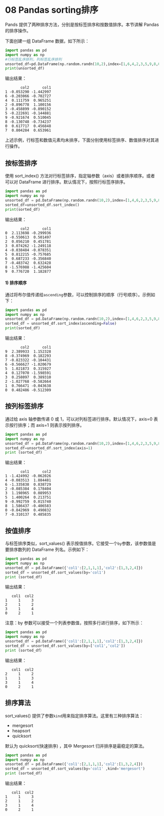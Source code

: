 # 08 Pandas sorting排序

Pands 提供了两种排序方法，分别是按标签排序和按数值排序。本节讲解 Pandas 的排序操作。

下面创建一组 DataFrame 数据，如下所示：

```python
import pandas as pd
import numpy as np
#行标签乱序排列，列标签乱序排列
unsorted_df=pd.DataFrame(np.random.randn(10,2),index=[1,6,4,2,3,5,9,8,0,7],columns=['col2','col1'])
print(unsorted_df)
```

输出结果：

```
       col2      col1
1 -0.053290 -1.442997
6 -0.203066 -0.702727
4  0.111759  0.965251
2 -0.896778  1.100156
3 -0.458899 -0.890152
5 -0.222691 -0.144881
9 -0.921674  0.510045
8 -0.130748 -0.734237
0  0.617717  0.456848
7  0.804284  0.653961
```

上述示例，行标签和数值元素均未排序，下面分别使用标签排序、数值排序对其进行操作。

## 按标签排序

使用 sort_index() 方法对行标签排序，指定轴参数（axis）或者排序顺序。或者可以对 DataFrame 进行排序。默认情况下，按照行标签序排序。

```python
import pandas as pd
import numpy as np
unsorted_df = pd.DataFrame(np.random.randn(10,2),index=[1,4,6,2,3,5,9,8,0,7],columns = ['col2','col1'])
sorted_df=unsorted_df.sort_index()
print(sorted_df)
```

输出结果：

```
       col2      col1
0  2.113698 -0.299936
1 -0.550613  0.501497
2  0.056210  0.451781
3  0.074262 -1.249118
4 -0.038484 -0.078351
5  0.812215 -0.757685
6  0.687233 -0.356840
7 -0.483742  0.632428
8 -1.576988 -1.425604
9  0.776720  1.182877
```

#### 1) 排序顺序

通过将布尔值传递给`ascending`参数，可以控制排序的顺序（行号顺序）。示例如下：

```python
import pandas as pd
import numpy as np
unsorted_df = pd.DataFrame(np.random.randn(10,2),index=[1,4,6,2,3,5,9,8,0,7],columns = ['col2','col1'])
sorted_df = unsorted_df.sort_index(ascending=False)
print(sorted_df)
```

输出结果：

```
       col2      col1
9  2.389933  1.152328
8 -0.374969  0.182293
7 -0.823322 -0.104431
6 -0.566627 -1.020679
5  1.021873  0.315927
4  0.127070 -1.598591
3  0.258097  0.389310
2 -1.027768 -0.582664
1  0.766471 -0.043638
0  0.482486 -0.512309
```

## 按列标签排序

通过给 axis 轴参数传递 0 或 1，可以对列标签进行排序。默认情况下，axis=0 表示按行排序；而 axis=1 则表示按列排序。

```python
import pandas as pd
import numpy as np
unsorted_df = pd.DataFrame(np.random.randn(10,2),index=[1,4,6,2,3,5,9,8,0,7],columns = ['col2','col1'])
sorted_df=unsorted_df.sort_index(axis=1)
print (sorted_df)
```

输出结果：

```
       col1      col2
1 -1.424992 -0.062026
4 -0.083513  1.884481
6 -1.335838  0.838729
2 -0.085384  0.178404
3  1.198965  0.089953
5  1.400264  0.213751
9 -0.992759  0.015740
8  1.586437 -0.406583
0 -0.842969  0.490832
7 -0.310137  0.485835
```

## 按值排序

与标签排序类似，sort_values() 表示按值排序。它接受一个`by`参数，该参数值是要排序数列的 DataFrame 列名。示例如下：

```python
import pandas as pd
import numpy as np
unsorted_df = pd.DataFrame({'col1':[2,1,1,1],'col2':[1,3,2,4]})
sorted_df = unsorted_df.sort_values(by='col1')
print (sorted_df)
```

输出结果：

```
   col1  col2
1     1     3
2     1     2
3     1     4
0     2     1
```

注意：by 参数可以接受一个列表参数值，按照多行进行排序，如下所示：

```python
import pandas as pd
import numpy as np
unsorted_df = pd.DataFrame({'col1':[2,1,1,1],'col2':[1,3,2,4]})
sorted_df = unsorted_df.sort_values(by=['col1','col2'])
print (sorted_df）
```

输出结果：

```
   col1  col2
2     1     2
1     1     3
3     1     4
0     2     1
```

## 排序算法

sort_values() 提供了参数`kind`用来指定排序算法。这里有三种排序算法：

- mergesort
- heapsort
- quicksort


默认为 quicksort(快速排序) ，其中 Mergesort 归并排序是最稳定的算法。

```python
import pandas as pd
import numpy as np
unsorted_df = pd.DataFrame({'col1':[2,1,1,1],'col2':[1,3,2,4]})
sorted_df = unsorted_df.sort_values(by='col1' ,kind='mergesort')
print (sorted_df)
```

输出结果：

```
   col1  col2
1     1     3
2     1     2
3     1     4
0     2     1
```